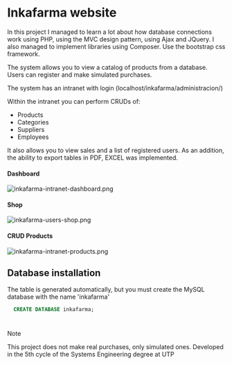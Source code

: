 # **Inkafarma website**
In this project I managed to learn a lot about how database connections work using PHP, using the MVC design pattern, using Ajax and JQuery. I also managed to implement libraries using Composer. Use the bootstrap css framework.

The system allows you to view a catalog of products from a database. Users can register and make simulated purchases.

The system has an intranet with login (localhost/inkafarma/administracion/)

Within the intranet you can perform CRUDs of:
- Products
- Categories
- Suppliers
- Employees

It also allows you to view sales and a list of registered users. As an addition, the ability to export tables in PDF, EXCEL was implemented.

#### Dashboard
![inkafarma-intranet-dashboard.png](https://i.ibb.co/23rLv98/inkafarma-intranet-dashboard.png)
#### Shop
![inkafarma-users-shop.png](https://i.ibb.co/q0VtQYm/inkafarma-users-shop.png)
#### CRUD Products
![inkafarma-intranet-products.png](https://i.ibb.co/J7mw6fh/inkafarma-intranet-products.png)
## Database installation

The table is generated automatically, but you must create the MySQL database with the name 'inkafarma'

```sql
  CREATE DATABASE inkafarma;
```
#

> [!NOTE]
> This project does not make real purchases, only simulated ones. Developed in the 5th cycle of the Systems Engineering degree at UTP
